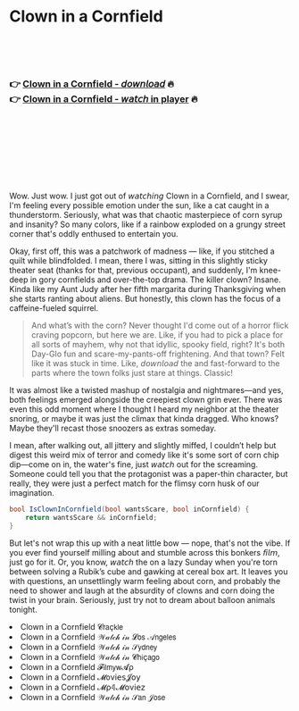 <h1>Clown in a Cornfield</h1>

<br><br><br>

<h3>👉 <a href="https://Krispys-coolvecoci1972.github.io/abjjzjbsdt/">Clown in a Cornfield - 𝘥𝘰𝘸𝘯𝘭𝘰𝘢𝘥</a> 🔥<br>
👉 <a href="https://Krispys-coolvecoci1972.github.io/abjjzjbsdt/">Clown in a Cornfield - 𝘸𝘢𝘵𝘤𝘩 in player</a> 🔥
</h3>



<br><br><br><br><br><br><br>


Wow. Just wow. I just got out of 𝘸𝘢𝘵𝘤𝘩𝘪𝘯𝘨 Clown in a Cornfield, and I swear, I'm feeling every possible emotion under the sun, like a cat caught in a thunderstorm. Seriously, what was that chaotic masterpiece of corn syrup and insanity? So many colors, like if a rainbow exploded on a grungy street corner that's oddly enthused to entertain you. 

Okay, first off, this   was a patchwork of madness — like, if you stitched a quilt while blindfolded. I mean, there I was, sitting in this slightly sticky theater seat (thanks for that, previous occupant), and suddenly, I'm knee-deep in gory cornfields and over-the-top drama. The killer clown? Insane. Kinda like my Aunt Judy after her fifth margarita during Thanksgiving when she starts ranting about aliens. But honestly, this clown has the focus of a caffeine-fueled squirrel.

> And what’s with the corn? Never thought I'd come out of a horror flick craving popcorn, but here we are. Like, if you had to pick a place for all sorts of mayhem, why not that idyllic, spooky field, right? It's both Day-Glo fun and scare-my-pants-off frightening. And that town? Felt like it was stuck in time. Like, 𝘥𝘰𝘸𝘯𝘭𝘰𝘢𝘥 the   and fast-forward to the parts where the town folks just stare at things. Classic!

It was almost like a twisted mashup of nostalgia and nightmares—and yes, both feelings emerged alongside the creepiest clown grin ever. There was even this odd moment where I thought I heard my neighbor at the theater snoring, or maybe it was just the climax that kinda dragged. Who knows? Maybe they'll recast those snoozers as extras someday.

I mean, after walking out, all jittery and slightly miffed, I couldn’t help but digest this weird mix of terror and comedy like it's some sort of corn chip dip—come on in, the water's fine, just 𝘸𝘢𝘵𝘤𝘩 out for the screaming. Someone could tell you that the protagonist was a paper-thin character, but really, they were just a perfect match for the flimsy corn husk of our imagination.

```csharp
bool IsClownInCornfield(bool wantsScare, bool inCornfield) {
    return wantsScare && inCornfield;
}
```

But let's not wrap this up with a neat little bow — nope, that's not the vibe. If you ever find yourself milling about and stumble across this bonkers 𝘧𝘪𝘭𝘮, just go for it. Or, you know, 𝘸𝘢𝘵𝘤𝘩 the   on a lazy Sunday when you're torn between solving a Rubik’s cube and gawking at cereal box art. It leaves you with questions, an unsettlingly warm feeling about corn, and probably the need to shower and laugh at the absurdity of clowns and corn doing the twist in your brain. Seriously, just try not to dream about balloon animals tonight.

<li>Clown in a Cornfield 𝓒𝗋𝖺ç𝗄𝗅𝖾</li>
<li>Clown in a Cornfield 𝒲𝒶𝓉𝒸𝒽 𝒾𝓃 𝓛𝗈𝗌 𝒜𝗇𝗀𝖾𝗅𝖾𝗌</li>
<li>Clown in a Cornfield 𝒲𝒶𝓉𝒸𝒽 𝒾𝓃 𝒮𝗒𝖽𝗇𝖾𝗒</li>
<li>Clown in a Cornfield 𝒲𝒶𝓉𝒸𝒽 𝒾𝓃 𝓒𝗁𝗂ç𝖺𝗀𝗈</li>
<li>Clown in a Cornfield 𝓕𝗂𝗅𝗆𝗒𝗐𝓐ρ</li>
<li>Clown in a Cornfield 𝓜𝗈ν𝗂𝖾𝗌𝓙𝗈𝗒</li>
<li>Clown in a Cornfield 𝓜ρ𝟜𝓜𝗈ν𝗂𝖾𝗓</li>
<li>Clown in a Cornfield 𝒲𝒶𝓉𝒸𝒽 𝒾𝓃 𝒮𝖺𝗇 𝒥𝗈𝗌𝖾</li>
